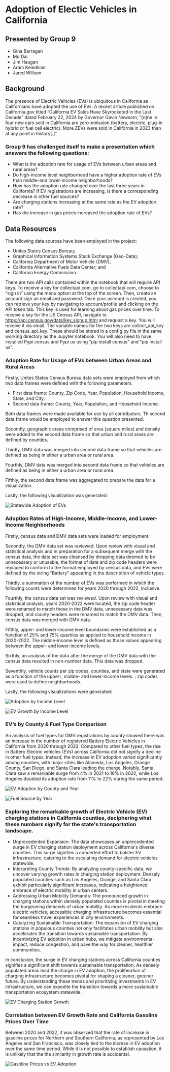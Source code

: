 # Adoption of Electic Vehicles in California

## Presented by Group 9
* Gina Barragan
* Mo Dai
* Jim Haugen
* Aram Keledkian
* Jared Willson

## Background

The presence of Electric Vehicles (EVs) is ubiquitous in California as Californians have adopted the use of EVs.  A recent article published on California.gov titled “California EV Sales Have Skyrocketed in the Last Decade” dated February 22, 2024 by Governor Gavin Newsom, “[o]ne in four new cars sold in California are zero-emission (battery, electric, plug-in hybrid or fuel cell electric).   More ZEVs were sold in California in 2023 than at any point in history[.]”

### Group 9 has challenged itself to make a presentation which answers the following questions:
* What is the adoption rate for usage of EVs between urban areas and rural areas?
* Do high-income level neighborhood have a higher adoption rate of EVs than middle-and lower-income neighborhoods?
* How has the adoption rate changed over the last three years in California? If EV registrations are increasing, is there a corresponding decrease in other fuel sources?
* Are charging stations increasing at the same rate as the EV adoption rate?
* Has the increase in gas prices increased the adoption rate of EVs?   


## Data Resources
The following data sources have been employed in the project:
* Unites States Census Bureau;
* Graphical Information Systems Stack Exchange (Geo-Data);
* California Department of Motor Vehicle (DMV);
* California Alternative Fuels Data Center; and
* California Energy Commission.

There are two API calls contained within the notebook that will require API keys. To receive a key for collectapi.com, go to collectapi.com, choose to “sign in” using the menu option at the top of the screen. Then, create an account sign an email and password. Once your account is created, you can retrieve your key by navigating to account/profile and clicking on the API token tab. This key is used for learning about gas prices over time. To receive a key for the US Census API, navigate to https://api.census.gov/data/key_signup.html and request a key. You will receive it via email. The variable names for the two keys are collect_api_key and census_api_key. These should be stored in a config.py file in the same working directory as the Jupyter notebook. You will also need to have installed Pypi census and Pypi us using "pip install census" and "pip install us".

### Adoption Rate for Usage of EVs between Urban Areas and Rural Areas
Firstly, Unites States Census Bureau data sets were employed from which two data frames were defined with the following parameters.
* First data frame: County, Zip Code, Year, Population, Household Income, State, and City.
* Second data frame: County, Year, Population, and Household Income.

Both data frames were made available for use by all contributors.  Th second data frame would be employed to answer this question presented.

Secondly, geographic areas comprised of area (square miles) and density were added to the second data frame so that urban and rural areas are defined by counties.

Thirdly, DMV data was merged into second data frame so that vehicles are defined as being in either a urban area or rural area.   

Fourthly, DMV data was merged into second data frame so that vehicles are defined as being in either a urban area or rural area.   

Fifthly, the second data frame was aggregated to prepare the data for a visualization.

Lastly, the following visualization was generated:

![Statewide Adoption of EVs](Resources/Car_Registrations_Urban_v_Rural.png)



### Adoption Rates of High-Income, Middle-Income, and Lower-Income Neighborhoods 

Firstly, census data and DMV data sets were loaded for employment.

Secondly, the DMV data set was reviewed.  Upon review with visual and statistical analysis and in preparation for a subsequent merge with the census data, the data set was cleansed by dropping data deemed to be unnecessary or unusable, the format of date and zip code headers were replaced to conform to the format employed by census data, and EVs were defined by the string “Battery” appearing in the description of vehicle types.  

Thirdly, a summation of the number of EVs was performed in which the following counts were determined for years 2020 through 2022, inclusive.

Fourthly, the census data set was reviewed.  Upon review with visual and statistical analysis, years 2020-2022 were located, the zip code header were renamed to match those in the DMV data, unnecessary data was dropped, and county headers were renamed to match the DMV data.  Then, census data was merged with DMV data.

Fifthly, upper- and lower-income level boundaries were established as a function of 25% and 75% quartiles as applied to household income in 2020-2022.  The middle-income level is defined as those values appearing between the upper- and lower-income levels. 

Sixthly, an analysis of the data after the merge of the DMV data with the census data resulted in non-number data.  This data was dropped.

Seventhly, vehicle counts per zip codes, counties, and state were generated as a function of the upper-, middle- and lower-income levels.    ; zip codes were used to define neighborhoods.

Lastly, the following visualizations were generated:    

![Adoption by Income Level](Resources/EV_Income.png)

![EV Growth by Income Level](Resources/ev_growth_income.png)


### EV’s by County & Fuel Type Comparison

An analysis of fuel types for DMV registrations by county showed there was an increase in the number of registered Battery Electric Vehicles in California from 2020 through 2022. Compared to other fuel types, the rise in Battery Electric vehicles (EVs) across California did not signify a decline in other fuel types. Instead, the increase in EV adoption varied significantly among counties, with major cities like Alameda, Los Angeles, Orange County, San Diego, and Santa Clara leading the charge. Notably, Santa Clara saw a remarkable surge from 4% in 2021 to 16% in 2022, while Los Angeles doubled its adoption rate from 11% to 22% during the same period.

![EV Adoption by County and Year](Resources/ev_by_county_and_year.png)

![Fuel Source by Year](Resources/fuel_by_year.png)

### Exploring the remarkable growth of Electric Vehicle (EV) charging stations in California counties, deciphering what these numbers signify for the state's transportation landscape.

* Unprecedented Expansion: The data showcases an unprecedented surge in EV charging station deployment across California's diverse counties. This surge signifies a concerted effort to bolster EV infrastructure, catering to the escalating demand for electric vehicles statewide.
* Interpreting County Trends: By analyzing county-specific data, we uncover varying growth rates in charging station deployment. Densely populated counties such as Los Angeles, Orange, and Santa Clara exhibit particularly significant increases, indicating a heightened embrace of electric mobility in urban centers.
* Addressing Urban Mobility Demands: The pronounced growth in charging stations within densely populated counties is pivotal in meeting the burgeoning demands of urban mobility. As more residents embrace electric vehicles, accessible charging infrastructure becomes essential for seamless travel experiences in city environments.
* Catalyzing Sustainable Transportation: The expansion of EV charging stations in populous counties not only facilitates urban mobility but also accelerates the transition towards sustainable transportation. By incentivizing EV adoption in urban hubs, we mitigate environmental impact, reduce congestion, and pave the way for cleaner, healthier communities.

In conclusion, the surge in EV charging stations across California counties signifies a significant shift towards sustainable transportation. As densely populated areas lead the charge in EV adoption, the proliferation of charging infrastructure becomes pivotal for shaping a cleaner, greener future. By understanding these trends and prioritizing investments in EV infrastructure, we can expedite the transition towards a more sustainable transportation ecosystem statewide.

![EV Charging Station Growth](Resources/EV_Charging_Stations.png)

### Correlation between EV Growth Rate and California Gasoline Prices Over Time

Between 2020 and 2022, it was observed that the rate of increase in gasoline prices for Northern and Southern California, as represented by Los Angeles and San Francisco, was closely tied to the increse in EV adoption over the same time period. While it is not possible to establish causation, it is unlikely that the the similarity in growth rate is accidental.

![Gasoline Prices vs EV Adoption](Resources/gas_prices.png)
